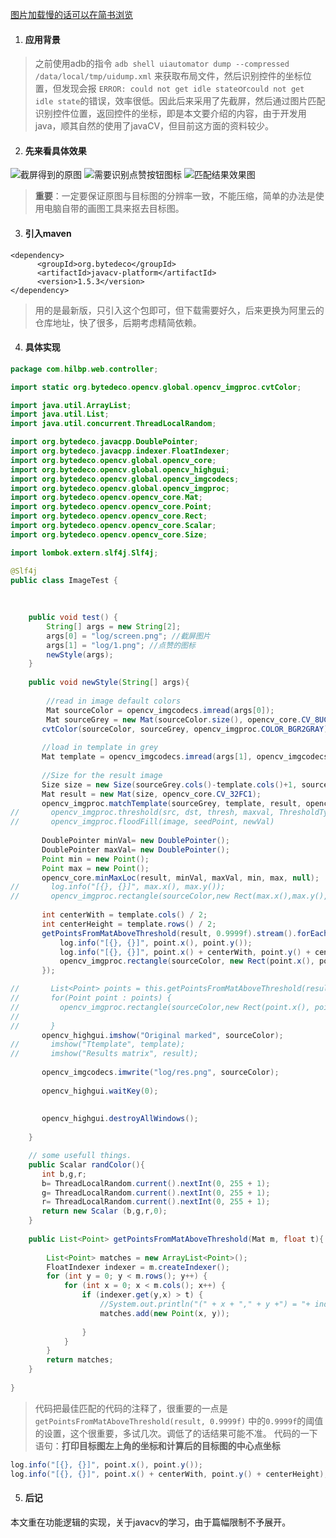 [图片加载慢的话可以在简书浏览](https://www.jianshu.com/p/86bfaab2805d)
1. #### 应用背景
> 之前使用adb的指令
`adb shell uiautomator dump --compressed /data/local/tmp/uidump.xml`
来获取布局文件，然后识别控件的坐标位置，但发现会报
`ERROR: could not get idle state`or`could not get idle state`的错误，效率很低。因此后来采用了先截屏，然后通过图片匹配识别控件位置，返回控件的坐标，即是本文要介绍的内容，由于开发用java，顺其自然的使用了javaCV，但目前这方面的资料较少。
2. #### 先来看具体效果
![截屏得到的原图](https://upload-images.jianshu.io/upload_images/9207343-3db34266681882a5.png?imageMogr2/auto-orient/strip%7CimageView2/2/w/1240)
![需要识别点赞按钮图标](https://upload-images.jianshu.io/upload_images/9207343-6de6da840b759cbc.png?imageMogr2/auto-orient/strip%7CimageView2/2/w/1240)
![匹配结果效果图](https://upload-images.jianshu.io/upload_images/9207343-e81adfdb48b45925.png?imageMogr2/auto-orient/strip%7CimageView2/2/w/1240)
> **重要**：一定要保证原图与目标图的分辨率一致，不能压缩，简单的办法是使用电脑自带的画图工具来抠去目标图。

3. #### 引入maven
``` maven
<dependency>
      <groupId>org.bytedeco</groupId>
      <artifactId>javacv-platform</artifactId>
      <version>1.5.3</version>
</dependency>
```
> 用的是最新版，只引入这个包即可，但下载需要好久，后来更换为阿里云的仓库地址，快了很多，后期考虑精简依赖。
4. #### 具体实现
``` java
package com.hilbp.web.controller;

import static org.bytedeco.opencv.global.opencv_imgproc.cvtColor;

import java.util.ArrayList;
import java.util.List;
import java.util.concurrent.ThreadLocalRandom;

import org.bytedeco.javacpp.DoublePointer;
import org.bytedeco.javacpp.indexer.FloatIndexer;
import org.bytedeco.opencv.global.opencv_core;
import org.bytedeco.opencv.global.opencv_highgui;
import org.bytedeco.opencv.global.opencv_imgcodecs;
import org.bytedeco.opencv.global.opencv_imgproc;
import org.bytedeco.opencv.opencv_core.Mat;
import org.bytedeco.opencv.opencv_core.Point;
import org.bytedeco.opencv.opencv_core.Rect;
import org.bytedeco.opencv.opencv_core.Scalar;
import org.bytedeco.opencv.opencv_core.Size;

import lombok.extern.slf4j.Slf4j;

@Slf4j
public class ImageTest {
	
	
	
	public void test() {
		String[] args = new String[2];
		args[0] = "log/screen.png"; //截屏图片
		args[1] = "log/1.png"; //点赞的图标
		newStyle(args);
	}
	
	public void newStyle(String[] args){
		
        //read in image default colors
        Mat sourceColor = opencv_imgcodecs.imread(args[0]);
        Mat sourceGrey = new Mat(sourceColor.size(), opencv_core.CV_8UC1);
       cvtColor(sourceColor, sourceGrey, opencv_imgproc.COLOR_BGR2GRAY);
       
       //load in template in grey 
       Mat template = opencv_imgcodecs.imread(args[1], opencv_imgcodecs.IMREAD_GRAYSCALE);//int = 0
       
       //Size for the result image
       Size size = new Size(sourceGrey.cols()-template.cols()+1, sourceGrey.rows()-template.rows()+1);
       Mat result = new Mat(size, opencv_core.CV_32FC1);
       opencv_imgproc.matchTemplate(sourceGrey, template, result, opencv_imgproc.TM_CCORR_NORMED);
//       opencv_imgproc.threshold(src, dst, thresh, maxval, ThresholdTypes.Tozero);
//       opencv_imgproc.floodFill(image, seedPoint, newVal)
       
       DoublePointer minVal= new DoublePointer();
       DoublePointer maxVal= new DoublePointer();
       Point min = new Point();
       Point max = new Point();
       opencv_core.minMaxLoc(result, minVal, maxVal, min, max, null);
//       log.info("[{}, {}]", max.x(), max.y());
//       opencv_imgproc.rectangle(sourceColor,new Rect(max.x(),max.y(),template.cols(),template.rows()), randColor(), 2, 0, 0);
       
       int centerWith = template.cols() / 2;
       int centerHeight = template.rows() / 2;
       getPointsFromMatAboveThreshold(result, 0.9999f).stream().forEach((point) -> {
    	   log.info("[{}, {}]", point.x(), point.y());
    	   log.info("[{}, {}]", point.x() + centerWith, point.y() + centerHeight);
    	   opencv_imgproc.rectangle(sourceColor, new Rect(point.x(), point.y(), template.cols(), template.rows()), randColor(), 2, 0, 0);
       });

//       List<Point> points = this.getPointsFromMatAboveThreshold(result, 0.99f);
//       for(Point point : points) {
//    	   opencv_imgproc.rectangle(sourceColor,new Rect(point.x(), point.y(), 30, 30), randColor(), 2, 0, 0);
//    	   
//       }
       opencv_highgui.imshow("Original marked", sourceColor);
//       imshow("Ttemplate", template);
//       imshow("Results matrix", result);
       
       opencv_imgcodecs.imwrite("log/res.png", sourceColor);
       
       opencv_highgui.waitKey(0);
       
       
       opencv_highgui.destroyAllWindows();
        
    }

    // some usefull things.
    public Scalar randColor(){
       int b,g,r;
       b= ThreadLocalRandom.current().nextInt(0, 255 + 1);
       g= ThreadLocalRandom.current().nextInt(0, 255 + 1);
       r= ThreadLocalRandom.current().nextInt(0, 255 + 1);
       return new Scalar (b,g,r,0);
    }
    
    public List<Point> getPointsFromMatAboveThreshold(Mat m, float t){
    	
    	List<Point> matches = new ArrayList<Point>();
    	FloatIndexer indexer = m.createIndexer();
    	for (int y = 0; y < m.rows(); y++) {
			for (int x = 0; x < m.cols(); x++) {
				if (indexer.get(y,x) > t) {
					//System.out.println("(" + x + "," + y +") = "+ indexer.get(y,x));
					matches.add(new Point(x, y));
	   
				}
			}
    	}
    	return matches;
    }
	
}

```
> 代码把最佳匹配的代码的注释了，很重要的一点是
`getPointsFromMatAboveThreshold(result, 0.9999f)`
中的`0.9999f`的阈值的设置，这个很重要，多试几次。调低了的话结果可能不准。
代码的一下语句：**打印目标图左上角的坐标和计算后的目标图的中心点坐标**
```java
log.info("[{}, {}]", point.x(), point.y());
log.info("[{}, {}]", point.x() + centerWith, point.y() + centerHeight);
```
5. #### 后记
本文重在功能逻辑的实现，关于javacv的学习，由于篇幅限制不予展开。
